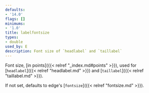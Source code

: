 ```yaml
---
defaults:
- '14.0'
flags: []
minimums:
- '1.0'
title: labelfontsize
types:
- double
used_by: E
description: Font size of `headlabel` and `taillabel`
---
```

Font size, [in points]({{< relref "_index.md#points" >}}), used for [`headlabel`]({{< relref "headlabel.md" >}}) and
[`taillabel`]({{< relref "taillabel.md" >}}).

If not set, defaults to edge's [`fontsize`]({{< relref "fontsize.md" >}}).
